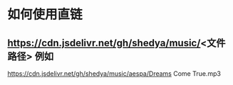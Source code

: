 如何使用直链
====
https://cdn.jsdelivr.net/gh/shedya/music/<文件路径>
例如
----
https://cdn.jsdelivr.net/gh/shedya/music/aespa/Dreams Come True.mp3
